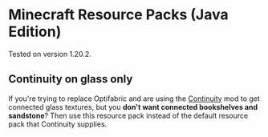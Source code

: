 # Minecraft Resource Packs (Java Edition)

Tested on version 1.20.2.

## Continuity on glass only

If you're trying to replace Optifabric and are using the [Continuity](https://modrinth.com/mod/continuity) mod to get connected glass textures, but you **don't want connected bookshelves and sandstone**? Then use this resource pack instead of the default resource pack that Continuity supplies.
